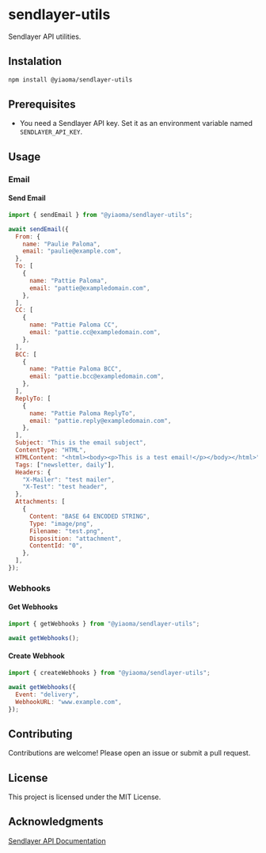 # sendlayer-utils

Sendlayer API utilities.

## Instalation

```bash
npm install @yiaoma/sendlayer-utils
```

## Prerequisites

- You need a Sendlayer API key. Set it as an environment variable named `SENDLAYER_API_KEY`.

## Usage

### Email

#### Send Email

```javascript
import { sendEmail } from "@yiaoma/sendlayer-utils";

await sendEmail({
  From: {
    name: "Paulie Paloma",
    email: "paulie@example.com",
  },
  To: [
    {
      name: "Pattie Paloma",
      email: "pattie@exampledomain.com",
    },
  ],
  CC: [
    {
      name: "Pattie Paloma CC",
      email: "pattie.cc@exampledomain.com",
    },
  ],
  BCC: [
    {
      name: "Pattie Paloma BCC",
      email: "pattie.bcc@exampledomain.com",
    },
  ],
  ReplyTo: [
    {
      name: "Pattie Paloma ReplyTo",
      email: "pattie.reply@exampledomain.com",
    },
  ],
  Subject: "This is the email subject",
  ContentType: "HTML",
  HTMLContent: "<html><body><p>This is a test email!</p></body></html>",
  Tags: ["newsletter, daily"],
  Headers: {
    "X-Mailer": "test mailer",
    "X-Test": "test header",
  },
  Attachments: [
    {
      Content: "BASE 64 ENCODED STRING",
      Type: "image/png",
      Filename: "test.png",
      Disposition: "attachment",
      ContentId: "0",
    },
  ],
});
```

### Webhooks

#### Get Webhooks

```javascript
import { getWebhooks } from "@yiaoma/sendlayer-utils";

await getWebhooks();
```

#### Create Webhook

```javascript
import { createWebhooks } from "@yiaoma/sendlayer-utils";

await getWebhooks({
  Event: "delivery",
  WebhookURL: "www.example.com",
});
```

## Contributing

Contributions are welcome! Please open an issue or submit a pull request.

## License

This project is licensed under the MIT License.

## Acknowledgments

[Sendlayer API Documentation](https://developers.sendlayer.com/api-reference/introduction)
